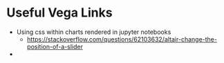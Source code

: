 # Useful Vega Links 

- Using css within charts rendered in jupyter notebooks 
  - https://stackoverflow.com/questions/62103632/altair-change-the-position-of-a-slider
- 